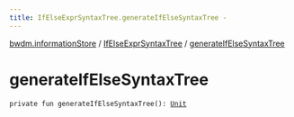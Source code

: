 ```yaml
---
title: IfElseExprSyntaxTree.generateIfElseSyntaxTree - 
---
```


[bwdm.informationStore](../index.html) / [IfElseExprSyntaxTree](index.html) / [generateIfElseSyntaxTree](./generate-if-else-syntax-tree.html)

# generateIfElseSyntaxTree

`private fun generateIfElseSyntaxTree(): `[`Unit`](https://kotlinlang.org/api/latest/jvm/stdlib/kotlin/-unit/index.html)